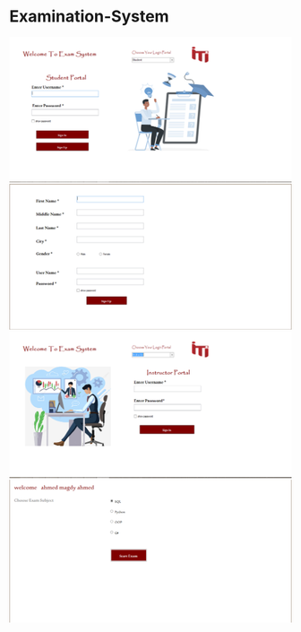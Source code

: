 # Examination-System


![Screenshot: ](Screenshot/1.PNG )
![Screenshot: ](Screenshot/2.PNG )
![Screenshot: ](Screenshot/3.PNG )
![Screenshot: ](Screenshot/4.PNG )
